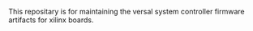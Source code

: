 This repositary is for maintaining the versal system controller firmware artifacts for xilinx boards.
